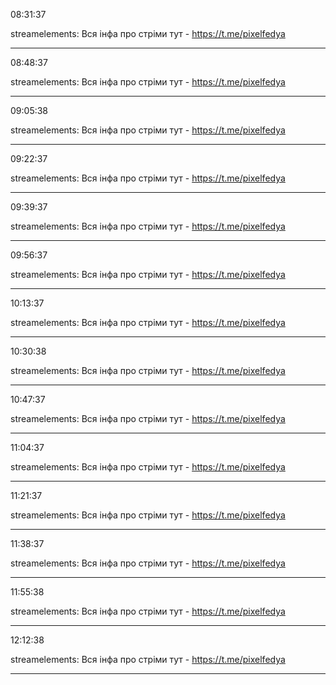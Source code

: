 08:31:37

streamelements: Вся інфа про стріми тут - https://t.me/pixelfedya

---

08:48:37

streamelements: Вся інфа про стріми тут - https://t.me/pixelfedya

---

09:05:38

streamelements: Вся інфа про стріми тут - https://t.me/pixelfedya

---

09:22:37

streamelements: Вся інфа про стріми тут - https://t.me/pixelfedya

---

09:39:37

streamelements: Вся інфа про стріми тут - https://t.me/pixelfedya

---

09:56:37

streamelements: Вся інфа про стріми тут - https://t.me/pixelfedya

---

10:13:37

streamelements: Вся інфа про стріми тут - https://t.me/pixelfedya

---

10:30:38

streamelements: Вся інфа про стріми тут - https://t.me/pixelfedya

---

10:47:37

streamelements: Вся інфа про стріми тут - https://t.me/pixelfedya

---

11:04:37

streamelements: Вся інфа про стріми тут - https://t.me/pixelfedya

---

11:21:37

streamelements: Вся інфа про стріми тут - https://t.me/pixelfedya

---

11:38:37

streamelements: Вся інфа про стріми тут - https://t.me/pixelfedya

---

11:55:38

streamelements: Вся інфа про стріми тут - https://t.me/pixelfedya

---

12:12:38

streamelements: Вся інфа про стріми тут - https://t.me/pixelfedya

---

